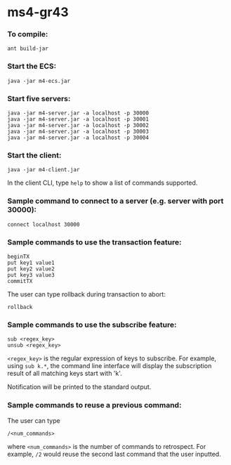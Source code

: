 # ms4-gr43

### To compile:
```
ant build-jar
```

### Start the ECS:
```
java -jar m4-ecs.jar
```


### Start five servers:
```
java -jar m4-server.jar -a localhost -p 30000 
java -jar m4-server.jar -a localhost -p 30001 
java -jar m4-server.jar -a localhost -p 30002 
java -jar m4-server.jar -a localhost -p 30003 
java -jar m4-server.jar -a localhost -p 30004 
```

### Start the client:
```
java -jar m4-client.jar
```
In the client CLI, type `help` to show a list of commands supported.

### Sample command to connect to a server (e.g. server with port 30000):
```
connect localhost 30000
```

### Sample commands to use the transaction feature:
```
beginTX
put key1 value1
put key2 value2
put key3 value3
commitTX
```
The user can type rollback during transaction to abort:
```
rollback
```

### Sample commands to use the subscribe feature:
```
sub <regex_key>
unsub <regex_key>
```
```<regex_key>``` is the regular expression of keys to subscribe. 
For example, using ```sub k.*```, the command line interface will display the subscription result of all matching keys start with 'k'. 

Notification will be printed to the standard output.


### Sample commands to reuse a previous command:
The user can type
```
/<num_commands>
```
where ```<num_commands>``` is the number of commands to retrospect. 
For example, ```/2``` would reuse the second last command that the user inputted.


